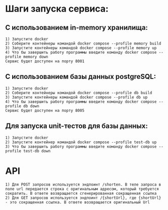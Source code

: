 # Шаги запуска сервиса: 

## С использованием in-memory хранилища:
    1) Запустите docker
    2) Соберите контейнеры командой docker compose --profile memory build
    3) Запустите контейнеры командой docker compose --profile memory up
    4) Что бы завершить работу программы введите команду docker compose --profile memory down
    Сервис будет доступен на порту 8001

## С использованием базы данных postgreSQL:
    1) Запустите docker
    2) Соберите контейнеры командой docker compose --profile db build
    3) Запустите контейнеры командой docker compose --profile db up
    4) Что бы завершить работу программы введите команду docker compose --profile db down
    Сервис будет доступен на порту 8005

## Для запуска unit-тестов для базы данных: 
    1) Запустите docker
    2) Запустите контейнер командой docker compose --profile test-db up
    3) Что бы завершить работу программы введите команду docker compose --profile test-db down

# API
    1) Для POST запросов используется эндпоинт /shorten. В теле запроса в поле url передается строка с оригинальным адресом, который требуется сократить. В ответе возвращается сгенерированная сокращенная ссылка
    2) Для GET запросов используется эндпоинт /{shortUrl}, где {shortUrl} - это сокращенная ссылка. В ответе возвращается оригинальный Url
